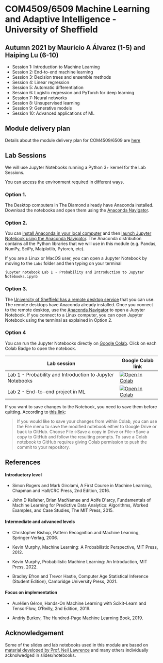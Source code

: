 # COM4509/6509 Machine Learning and Adaptive Intelligence - University of Sheffield
## Autumn 2021 by Mauricio A Álvarez (1-5) and Haiping Lu (6-10)
* Session 1: Introduction to Machine Learning 
* Session 2: End-to-end machine learning
* Session 3: Decision trees and ensemble methods
* Session 4: Linear regression
* Session 5: Automatic differentiation
* Session 6: Logistic regression and PyTorch for deep learning
* Session 7: Neural networks
* Session 8: Unsupervised learning 
* Session 9: Generative models
* Session 10: Advanced applications of ML 

## Module delivery plan

Details about the module delivery plan for COM4509/6509 are [here](./ModuleDeliveryPlanMLAIAutumn2021.pdf)

## Lab Sessions

We will use Jupyter Notebooks running a Python 3+ kernel for the Lab Sessions.

You can access the environment required in different ways.

### Option 1. 

The Desktop computers in The Diamond already have Anaconda installed. Download the notebooks and open them using the [Anaconda Navigator](https://docs.anaconda.com/anaconda/navigator/).

### Option 2.

You can [install Anaconda in your local computer](https://www.anaconda.com/products/individual) and then [launch Jupyter Notebook using the Anaconda Navigator](https://docs.anaconda.com/anaconda/navigator/). The Anaconda distribution contains all the Python libraries that we will use in this module (e.g. Pandas, NumPy, SciPy, Matplotlib, Pytorch, etc).

If you are a Linux or MacOS user, you can open a Jupyter Notebook by moving to the `Labs` folder and then 
typing on your terminal

`jupyter notebook Lab 1 - Probability and Introduction to Jupyter Notebooks.ipynb`


### Option 3. 

The [University of Sheffield has a remote desktop service](https://www.sheffield.ac.uk/it-services/remote/remote-desktop) that you can use. The remote desktops have Anaconda already installed. Once you connect to the remote desktop, use the [Anaconda Navigator](https://docs.anaconda.com/anaconda/navigator/) to open a Jupyter Notebook. If you connect to a Linux computer, you can open Jupyter Notebook using the terminal as explained in Option 2.

### Option 4

You can run the Jupyter Notebooks directly on [Google Colab](https://colab.research.google.com/notebooks/intro.ipynb?utm_source=scs-index). Click on each Colab Badge to open the notebook.


|  Lab session |  Google Colab link |
|----------------|--------------------|
|Lab 1 - Probability and Introduction to Jupyter Notebooks |  [![Open In Colab](https://colab.research.google.com/assets/colab-badge.svg)](https://colab.research.google.com/github/maalvarezl/MLAI/blob/master/Labs/Lab%201%20-%20Probability%20and%20Introduction%20to%20Jupyter%20Notebooks.ipynb)|
|Lab 2 - End-to-end project in ML | [![Open In Colab](https://colab.research.google.com/assets/colab-badge.svg)]()|


If you want to save changes to the Notebook, you need to save them before quitting. According to [this link](https://colab.research.google.com/github/googlecolab/colabtools/blob/master/notebooks/colab-github-demo.ipynb#scrollTo=Rmai0dD30XzL):

> If you would like to save your changes from within Colab, you can use the File menu to save the modified notebook either to Google Drive or back to GitHub. Choose File→Save a copy in Drive or File→Save a copy to GitHub and follow the resulting prompts. To save a Colab notebook to GitHub requires giving Colab permission to push the commit to your repository.

## References

#### Introductory level

* Simon Rogers and Mark Girolami, A First Course in Machine Learning, Chapman and Hall/CRC Press, 2nd Edition, 2016.

* John D Kelleher, Brian MacNamee and Aoife D'arcy, Fundamentals of Machine Learning for Predictive Data Analytics: Algorithms, Worked Examples, and Case Studies, The MIT Press, 2015. 

#### Intermediate and advanced levels

* Christopher Bishop, Pattern Recognition and Machine Learning, Springer-Verlag, 2006.

* Kevin Murphy, Machine Learning: A Probabilistic Perspective, MIT Press, 2012.

* Kevin Murphy, Probabilistic Machine Learning: An Introduction, MIT Press, 2022.  

* Bradley Efron and Trevor Hastie, Computer Age Statistical Inference (Student Edition), Cambridge University Press, 2021. 

#### Focus on implementation

* Aurélien Géron, Hands-On Machine Learning with Scikit-Learn and TensorFlow, O′Reilly, 2nd Edition, 2019.

* Andriy Burkov, The Hundred-Page Machine Learning Book, 2019.


## Acknowledgement

Some of the slides and lab notebooks used in this module are based on [material developed by Prof. Neil Lawrence](http://inverseprobability.com/mlai2015/) and many others individually acknolwedged in slides/notebooks.
